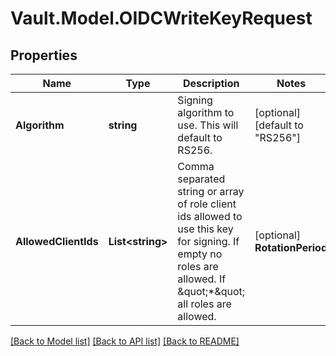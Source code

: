 # Vault.Model.OIDCWriteKeyRequest

## Properties

Name | Type | Description | Notes
------------ | ------------- | ------------- | -------------
**Algorithm** | **string** | Signing algorithm to use. This will default to RS256. | [optional] [default to "RS256"]
**AllowedClientIds** | **List&lt;string&gt;** | Comma separated string or array of role client ids allowed to use this key for signing. If empty no roles are allowed. If \&quot;*\&quot; all roles are allowed. | [optional] **RotationPeriod** | **int** | How often to generate a new keypair. | [optional] **VerificationTtl** | **int** | Controls how long the public portion of a key will be available for verification after being rotated. | [optional] 

[[Back to Model list]](../README.md#documentation-for-models) [[Back to API list]](../README.md#documentation-for-api-endpoints) [[Back to README]](../README.md)

